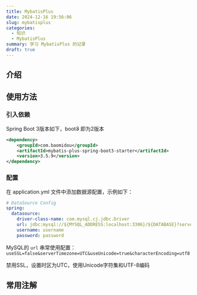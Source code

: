 ```yaml
---
title: MybatisPlus
date: 2024-12-16 19:56:06
slug: mybatisplus
categories:
  - 知识
  - MybatisPlus
summary: 学习 MybatisPlus 的记录
draft: true
---
```


## 介绍



## 使用方法

### 引入依赖

Spring Boot 3版本如下，boot~~3~~ 即为2版本

```xml
<dependency>
    <groupId>com.baomidou</groupId>
    <artifactId>mybatis-plus-spring-boot3-starter</artifactId>
    <version>3.5.9</version>
</dependency>
```

### 配置

在 application.yml 文件中添加数据源配置，示例如下：

```yaml
# DataSource Config
spring:
  datasource:
    driver-class-name: com.mysql.cj.jdbc.Driver
    url: jdbc:mysql://${MYSQL_ADDRESS:localhost:3306}/${DATABASE}?serverTimezone=Asia/Shanghai
    username: username
    password: password
```

MySQL的 `url` 串常使用配置：`useSSL=false&serverTimezone=UTC&useUnicode=true&characterEncoding=utf8`

禁用SSL，设置时区为UTC，使用Unicode字符集和UTF-8编码

## 常用注解
